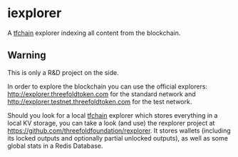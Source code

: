 # iexplorer

A [tfchain][tfchain] explorer indexing all content from the blockchain.

## Warning

This is only a R&D project on the side.

In order to explore the blockchain you can use the official explorers: <http://explorer.threefoldtoken.com> for the standard network and <http://explorer.testnet.threefoldtoken.com> for the test network.

Should you look for a local [tfchain][tfchain] explorer which stores everything in a local KV storage, you can take a look (and use) the rexplorer project at <https://github.com/threefoldfoundation/rexplorer>. It stores wallets (including its locked outputs and optionally partial unlocked outputs), as well as some global stats in a Redis Database. 

[tfchain]: http://github.com/threefoldfoundation/tfchain
